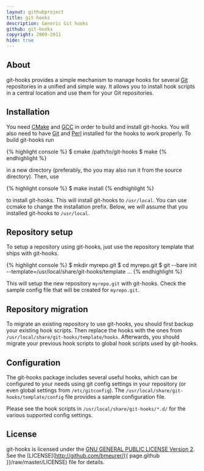 ```yaml
---
layout: githubproject
title: git-hooks
description: Generic Git hooks
github: git-hooks
copyright: 2009-2011
hide: true
---
```



## About

git-hooks provides a simple mechanism to manage hooks for several [Git](http://git-scm.com) repositories in a unified and simple way. It allows you to install hook scripts in a central location and use them for your Git repositories.


## Installation

You need [CMake](http://www.cmake.org) and [GCC](http://gcc.gnu.org) in order to build and install git-hooks. You will also need to have [Git](http://git-scm.com) and [Perl](http://www.perl.org) installed for the hooks to work properly.  To build git-hooks run

{% highlight console %}
$ cmake /path/to/git-hooks
$ make
{% endhighlight %}

in a new directory (preferably, tho you may also run it from the source directory). Then, use

{% highlight console %}
$ make install
{% endhighlight %}

to install git-hooks. This will install git-hooks to <code>/usr/local</code>. You can use ccmake to change the installation prefix. Below, we will assume that you installed git-hooks to <code>/usr/local</code>.


## Repository setup

To setup a repository using git-hooks, just use the repository template that ships with git-hooks.

{% highlight console %}
$ mkdir myrepo.git
$ cd myrepo.git
$ git --bare init --template=/usr/local/share/git-hooks/template ...
{% endhighlight %}

This will setup the new repository <code>myrepo.git</code> with git-hooks. Check the sample config file that will be created for <code>myrepo.git</code>.


## Repository migration

To migrate an existing repository to use git-hooks, you should first backup your existing hook scripts. Then replace the hooks with the ones from <code>/usr/local/share/git-hooks/template/hooks</code>. Afterwards, you should migrate your previous hook scripts to global hook scripts used by git-hooks.


## Configuration

The git-hooks package includes several useful hooks, which can be configured to your needs using git config settings in your repository (or even global settings from <code>/etc/gitconfig</code>). The <code>/usr/local/share/git-hooks/template/config</code> file provides a sample configuration file.

Please see the hook scripts in <code>/usr/local/share/git-hooks/*.d/</code> for the various supported config settings.

## License

git-hooks is licensed under the [GNU GENERAL PUBLIC LICENSE Version 2](http://www.gnu.org/licenses/gpl-2.0.html). See the [LICENSE](http://github.com/bmeurer/{{ page.github }}/raw/master/LICENSE) file for details.

